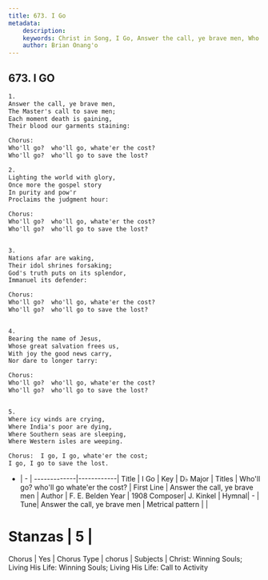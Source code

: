 ```yaml
---
title: 673. I Go
metadata:
    description: 
    keywords: Christ in Song, I Go, Answer the call, ye brave men, Who'll go?  who'll go whate'er the cost?
    author: Brian Onang'o
---
```



## 673. I GO

```txt
1.
Answer the call, ye brave men,
The Master's call to save men;
Each moment death is gaining,
Their blood our garments staining:

Chorus:
Who'll go?  who'll go, whate'er the cost?
Who'll go?  who'll go to save the lost?

2.
Lighting the world with glory,
Once more the gospel story
In purity and pow'r
Proclaims the judgment hour: 

Chorus:
Who'll go?  who'll go, whate'er the cost?
Who'll go?  who'll go to save the lost?


3.
Nations afar are waking,
Their idol shrines forsaking;
God's truth puts on its splendor,
Immanuel its defender: 

Chorus:
Who'll go?  who'll go, whate'er the cost?
Who'll go?  who'll go to save the lost?


4.
Bearing the name of Jesus,
Whose great salvation frees us,
With joy the good news carry, 
Nor dare to longer tarry: 

Chorus:
Who'll go?  who'll go, whate'er the cost?
Who'll go?  who'll go to save the lost?


5.
Where icy winds are crying,
Where India's poor are dying,
Where Southern seas are sleeping,
Where Western isles are weeping.  

Chorus:  I go, I go, whate'er the cost;
I go, I go to save the lost.

```

- |   -  |
-------------|------------|
Title | I Go |
Key | D♭ Major |
Titles | Who'll go?  who'll go whate'er the cost? |
First Line | Answer the call, ye brave men |
Author | F. E. Belden
Year | 1908
Composer| J. Kinkel |
Hymnal|  - |
Tune| Answer the call, ye brave men |
Metrical pattern | |
# Stanzas | 5 |
Chorus | Yes |
Chorus Type | chorus |
Subjects | Christ: Winning Souls; Living His Life: Winning Souls; Living His Life: Call to Activity<span id='more_topics' style='display:none'>; Special Selections: Male Voices |
Texts |  |
Print Texts | 
Scripture Song |  |
  
